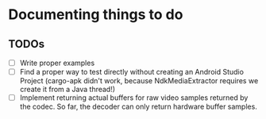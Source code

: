 # Documenting things to do

## TODOs
- [ ] Write proper examples
- [ ] Find a proper way to test directly without creating an Android Studio Project (cargo-apk didn't work, because NdkMediaExtractor requires we create it from a Java thread!)
- [ ] Implement returning actual buffers for raw video samples returned by the codec. So far, the decoder can only return hardware buffer samples.